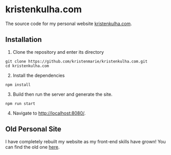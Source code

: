 # kristenkulha.com

The source code for my personal website [kristenkulha.com](https://kristenkulha.com). 

## Installation

1. Clone the repository and enter its directory
   
  ```
  git clone https://github.com/kristenmarie/kristenkulha.com.git 
  cd kristenkulha.com
  ```

2. Install the dependencies

  ```
  npm install
  ```

3. Build then run the server and generate the site.
   
  ```
  npm run start
  ```

4. Navigate to [http://localhost:8080/](http://localhost:8080/).

## Old Personal Site

I have completely rebuilt my website as my front-end skills have grown! You can find the old one [here](https://github.com/kristenmarie/kristenmarie.github.io2).

